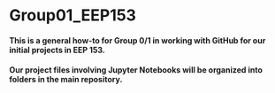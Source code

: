 # Group01_EEP153

#### This is a general how-to for Group 0/1 in working with GitHub for our initial projects in EEP 153. 

#### Our project files involving Jupyter Notebooks will be organized into folders in the main repository. 
